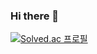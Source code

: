 ### Hi there 👋

[![Solved.ac 프로필](http://mazassumnida.wtf/api/v2/generate_badge?boj=kkepm012)](https://solved.ac/kkepm012)

<!--
**UjiinEatingTangerines/UjiinEatingTangerines** is a ✨ _special_ ✨ repository because its `README.md` (this file) appears on your GitHub profile.

Here are some ideas to get you started:

- 🔭 I’m currently working on ...
- 🌱 I’m currently learning ...
- 👯 I’m looking to collaborate on ...
- 🤔 I’m looking for help with ...
- 💬 Ask me about ...
- 📫 How to reach me: ...
- 😄 Pronouns: ...
- ⚡ Fun fact: ...
-->
